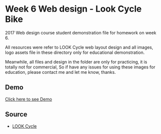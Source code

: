 Week 6 Web design - Look Cycle Bike
===

2017 Web design course student demonstration file for homework on week 6.

All resources were refer to LOOK Cycle web layout design
and all images, logo assets file in these directory only for educational demonstration.

Meanwhile, all files and design in the folder are only for practicing, it is totally not for commercial,
So if have any issues for using these images for education,
please contact me and let me know,  thanks.

## Demo

[Click here to see Demo](https://0xlen.github.io/2017web/look-cycle)

## Source
- [LOOK Cycle](http://www.lookcycle.com/en/)
